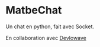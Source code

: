 # MatbeChat
Un chat en python, fait avec Socket.

En collaboration avec [Devlowave](https://discord.gg/pS86tksPfa)